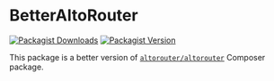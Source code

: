 # BetterAltoRouter

[![Packagist Downloads](https://img.shields.io/packagist/dd/nethermc/better-altorouter?style=for-the-badge)](https://packagist.org/packages/nethermc/better-altorouter)
[![Packagist Version](https://img.shields.io/packagist/v/nethermc/better-altorouter?label=version&style=for-the-badge)](https://packagist.org/packages/nethermc/better-altorouter)

This package is a better version of [`altorouter/altorouter`](https://packagist.org/packages/altorouter/altorouter) Composer package.

